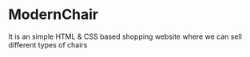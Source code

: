 # ModernChair
It is an simple HTML &amp; CSS based shopping website where we can sell different types of chairs
